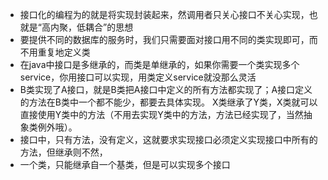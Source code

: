 * 接口化的编程为的就是将实现封装起来，然调用者只关心接口不关心实现，也就是“高内聚，低耦合”的思想
* 要提供不同的数据库的服务时，我们只需要面对接口用不同的类实现即可，而不用重复地定义类
* 在java中接口是多继承的，而类是单继承的，如果你需要一个类实现多个service，你用接口可以实现，用类定义service就没那么灵活
* B类实现了A接口，就是B类把A接口中定义的所有方法都实现了；A接口定义的方法在B类中一个都不能少，都要去具体实现。
  X类继承了Y类，X类就可以直接使用Y类中的方法（不用去实现Y类中的方法，方法已经实现了，当然抽象类例外哦）。
* 接口中，只有方法，没有定义，这就要求实现接口必须定义实现接口中所有的方法，但继承则不然，
* 一个类，只能继承自一个基类，但是可以实现多个接口
